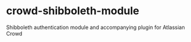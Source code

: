 crowd-shibboleth-module
=======================

Shibboleth authentication module and accompanying plugin for Atlassian Crowd
